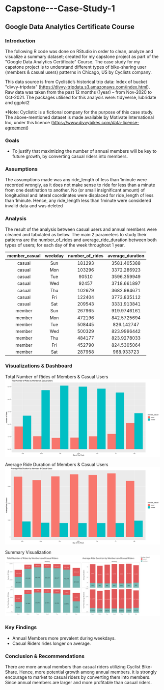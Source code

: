 # Capstone---Case-Study-1
## Google Data Analytics Certificate Course


### Introduction
The following R code was done on RStudio in order to clean, analyze and visualize a summary dataset; created for my capstone project as part of the "Google Data Analytics Certificate" Course. The case study for my capstone project is to understand different types of bike-sharing user (members & casual users) patterns in Chicago, US by Cyclists company.

This data source is from Cyclistic’s historical trip data: Index of bucket "divvy-tripdata" (https://divvy-tripdata.s3.amazonaws.com/index.html). Raw data was taken from the past 12 months (1year) – from Nov-2020 to Oct-2021. The packages utilised for this analysis were: tidyverse, lubridate and ggplot2

*Note: Cyclistic is a fictional company for the purpose of this case study. The above-mentioned dataset is made available by Motivate International Inc, under this licence (https://www.divvybikes.com/data-license-agreement)


### Goals
- To justify that maximizing the number of annual members will be key to future growth, by converting casual riders    into members.


### Assumptions 
The assumptions made was any ride_length of less than 1minute were recorded wrongly, as it does not make sense to ride for less than a minute from one destination to another. No (or small insignificant amount) of longitudinal and lateral coordinates were displaced for ride_length of less than 1minute. Hence, any ride_length less than 1minute were considered invalid data and was deleted


### Analysis
The result of the analysis between casual users and annual members were cleaned and tabulated as below. The main 2 parameters to study their patterns are the number_of_rides and average_ride_duration between both types of users; for each day of the week throughout 1 year.

| member_casual | weekday | number_of_rides | average_duration |
|:-------------:|:-------:|:---------------:|:----------------:|
| casual        | Sun     | 181293          | 3581.405388      |
| casual        | Mon     | 103296          | 3372.286923      |
| casual        | Tue     | 90510	          | 3596.359949      |
| casual        | Wed     | 92457	          | 3718.661897      |
| casual        | Thu     | 102679	        | 3682.984671      |	
| casual        | Fri     | 122404	        | 3773.835112      |  
| casual        | Sat     | 209543	        | 3331.913841      |
| member        | Sun     | 267965	        | 919.9746161      |				      	
| member        | Mon     | 472196	        | 842.5725694      |
| member        | Tue     | 508445	        | 826.142747       |	
| member        | Wed     | 500329	        | 823.9996442      |
| member        | Thu     | 484177	        | 823.9278033      |
| member        | Fri	    | 452790	        | 824.5305064      |
| member        | Sat     | 287958	        | 968.933723       |
						

### Visualizations & Dashboard
Total Number of Rides of Members & Casual Users
![Total no. of rides](https://github.com/justin950717/Capstone-Project-1/blob/master/Visualizations/total_no_of_rides.png)


Average Ride Duration of Members & Casual Users
![Average Ride Duration](https://github.com/justin950717/Capstone-Project-1/blob/master/Visualizations/average_ride_duration.png)

Summary Visualization
![Summary Visualization](https://github.com/justin950717/Capstone-Project-1/blob/master/Visualizations/Summary%20Results.png)


### Key Findings
- Annual Members more prevalent during weekdays.
- Casual Riders rides longer on average.

### Conclusion & Recommendations
There are more annual members than casual riders utilizing Cyclist Bike-Share. Hence, more potential growth among annual members. it is strongly encourage to market to casual riders by converting them into members. Since annual members are larger and more profitable than casual riders.







